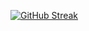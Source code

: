 <a href="https://git.io/streak-stats"><img src="https://streak-stats.demolab.com?user=" alt="GitHub Streak" /></a>


<!---
sayedmo166/sayedmo166 is a ✨ special ✨ repository because its `README.md` (this file) appears on your GitHub profile.
You can click the Preview link to take a look at your changes.
--->
